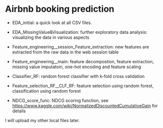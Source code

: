 # Airbnb booking prediction
- EDA_initial: a quick look at all CSV files.

- EDA_MissingValue&Visualization: further exploratory data analysis: visualizing the data in various aspects

- Feature_engineering__session_Feature_extraction: new features are extracted from the raw data in the web session table

- Feature_engineering__main: feature decompostion, feature extraction, missing value imputatoin, one-hot encoding and feature scaling

- Classifier_RF: random forest classifier with k-fold cross validation

- Feature_selection_RF__CLF_RF: feature selection using random forest, classification using random forest



- NDCG_score_func: NDCG scoring function, see https://www.kaggle.com/wiki/NormalizedDiscountedCumulativeGain for details


I will upload my other local files later.
